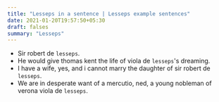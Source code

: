 ```yaml
---
title: "Lesseps in a sentence | Lesseps example sentences"
date: 2021-01-20T19:57:50+05:30
draft: falses
summary: "Lesseps"
---
```

- Sir robert de `lesseps`.
- He would give thomas kent the life of viola de `lesseps`'s dreaming.
- I have a wife, yes, and i cannot marry the daughter of sir robert de `lesseps`.
- We are in desperate want of a mercutio, ned, a young nobleman of verona viola de `lesseps`.
                 
